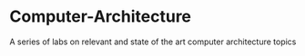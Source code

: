 # Computer-Architecture
A series of labs on relevant and state of the art computer architecture topics
